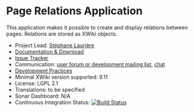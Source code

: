 # Page Relations Application

This application makes it possible to create and display relations between pages. Relations are stored as XWiki objects.

* Project Lead: [Stéphane Laurière](http://www.xwiki.org/xwiki/bin/view/XWiki/slauriere)
* [Documentation & Download](http://extensions.xwiki.org/xwiki/bin/view/Extension/Page%20Relations%20Application/)
* [Issue Tracker](https://jira.xwiki.org/projects/PAGEREL/summary)
* Communication: [user forum or development mailing list](http://dev.xwiki.org/xwiki/bin/view/Community/Discuss), [chat](http://dev.xwiki.org/xwiki/bin/view/Community/Chat)
* [Development Practices](http://dev.xwiki.org)
* Minimal XWiki version supported: 9.11
* License: LGPL 2.1
* Translations: to be specified
* Sonar Dashboard: N/A
* Continuous Integration Status: [![Build Status](http://ci.xwiki.org/job/XWiki%20Contrib/job/application-page-relations/job/master/badge/icon)](http://ci.xwiki.org/job/XWiki%20Contrib/job/application-page-relations/job/master/)
